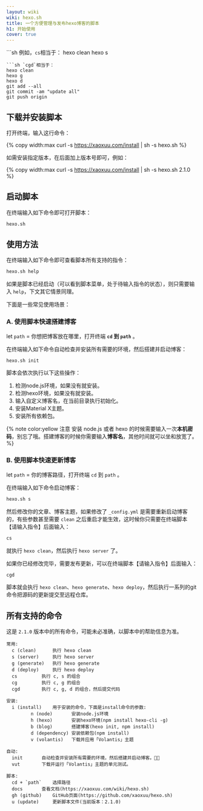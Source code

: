 ```yaml
---
layout: wiki
wiki: hexo.sh
title: 一个方便管理与发布hexo博客的脚本
h1: 开始使用
cover: true
---
```



```sh 例如，`cs`相当于：
hexo clean
hexo s
```
```sh `cgd`相当于：
hexo clean
hexo g
hexo d
git add --all
git commit -am "update all"
git push origin
```

## 下载并安装脚本

打开终端，输入这行命令：

{% copy width:max curl -s https://xaoxuu.com/install | sh -s hexo.sh %}

如需安装指定版本，在后面加上版本号即可，例如：

{% copy width:max curl -s https://xaoxuu.com/install | sh -s hexo.sh 2.1.0 %}

## 启动脚本

在终端输入如下命令即可打开脚本：

```sh
hexo.sh
```



## 使用方法

在终端输入如下命令即可查看脚本所有支持的指令：

```sh
hexo.sh help
```
如果是脚本已经启动（可以看到脚本菜单，处于待输入指令的状态），则只需要输入 `help`，下文其它情景同理。

下面是一些常见使用场景：

### A. 使用脚本快速搭建博客

let `path` = 你想把博客放在哪里，打开终端 **`cd` 到 `path`** 。

在终端输入如下命令自动检查并安装所有需要的环境，然后搭建并启动博客：

```sh
hexo.sh init
```

脚本会依次执行以下这些操作：
1. 检测node.js环境，如果没有就安装。
2. 检测hexo环境，如果没有就安装。
3. 输入自定义博客名，在当前目录执行初始化。
4. 安装Material X主题。
5. 安装所有依赖包。

{% note color:yellow 注意 安装 node.js 或者 hexo 的时候需要输入一次**本机密码**，别忘了哦。搭建博客的时候你需要输入**博客名**，其他时间就可以坐和放宽了。 %}

### B. 使用脚本快速更新博客

let `path` = 你的博客路径，打开终端 `cd` 到 `path` 。

在终端输入如下命令启动博客：

```sh
hexo.sh s
```

然后修改你的文章、博客主题，如果修改了 `_config.yml` 是需要重新启动博客的，有些参数甚至需要 `clean` 之后重启才能生效，这时候你只需要在终端脚本【请输入指令】后面输入：

```sh
cs
```

就执行 `hexo clean`，然后执行 `hexo server` 了。

如果你已经修改完毕，需要发布更新，可以在终端脚本【请输入指令】后面输入：

```sh
cgd
```

脚本就会执行 `hexo clean`、`hexo generate`、`hexo deploy`，然后执行一系列的git命令把源码的更新提交至远程仓库。


## 所有支持的命令

这是 `2.1.0` 版本中的所有命令，可能未必准确，以脚本中的帮助信息为准。

```plain
常用:
  c (clean) 	 执行 hexo clean
  s (server) 	 执行 hexo server
  g (generate) 	 执行 hexo generate
  d (deploy) 	 执行 hexo deploy
  cs  		 执行 c, s 的组合
  cg  		 执行 c, g 的组合
  cgd  		 执行 c, g, d 的组合，然后提交代码

安装:
  i (install) 	 用于安装的命令，下面是install命令的参数:
  		 n (node)       安装node.js环境
  		 h (hexo)       安装hexo环境(npm install hexo-cli -g)
  		 b (blog)       搭建博客(hexo init, npm install)
  		 d (dependency) 安装依赖包(npm install)
  		 v (volantis)   下载并应用「Volantis」主题

自动:
  init 		 自动检查并安装所有需要的环境，然后搭建并启动博客。👍🏼
  vut 		 下载并运行「Volantis」主题的单元测试。

脚本:
  cd + `path` 	 选择路径
  docs  	 查看文档(https://xaoxuu.com/wiki/hexo.sh)
  gh (github) 	 GitHub页面(https://github.com/xaoxuu/hexo.sh)
  u (update) 	 更新脚本文件(当前版本：2.1.0)
```
